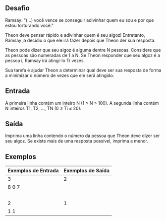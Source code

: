 ## Desafio
Ramsay: "(...) você vence se conseguir adivinhar quem eu sou e por que estou torturando você."

Theon deve pensar rápido e adivinhar quem é seu algoz! Entretanto, Ramsay já decidiu o que ele irá fazer depois que Theon der sua resposta.

Theon pode dizer que seu algoz é alguma dentre N pessoas. Considere que as pessoas são numeradas de 1 a N. Se Theon responder que seu algoz é a pessoa i, Ramsay irá 
atingi-lo Ti vezes.

Sua tarefa é ajudar Theon a determinar qual deve ser sua resposta de forma a minimizar o número de vezes que ele será atingido.

## Entrada
A primeira linha contém um inteiro N (1 ≤ N ≤ 100). A segunda linha contém N inteiros T1, T2, ..., TN (0 ≤ Ti ≤ 20).

## Saída
Imprima uma linha contendo o número da pessoa que Theon deve dizer ser seu algoz. Se existe mais de uma resposta possível, imprima a menor.

## Exemplos
Exemplos de Entrada | Exemplos de Saída
----- | -----
3 | 2
8 0 7 |  
  |  
2 | 1
1 1 |  
